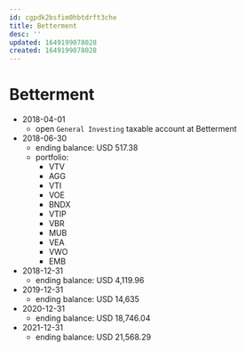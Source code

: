 ```yaml
---
id: cgpdk2bsfim0hbtdrft3che
title: Betterment
desc: ''
updated: 1649199078028
created: 1649199078028
---
```

# Betterment

- 2018-04-01
    - open `General Investing` taxable account at Betterment
- 2018-06-30
    - ending balance: USD 517.38
    - portfolio:
        - VTV
        - AGG
        - VTI
        - VOE
        - BNDX
        - VTIP
        - VBR
        - MUB
        - VEA
        - VWO
        - EMB
- 2018-12-31
    - ending balance: USD 4,119.96
- 2019-12-31
    - ending balance: USD 14,635
- 2020-12-31
    - ending balance: USD 18,746.04
- 2021-12-31
    - ending balance: USD 21,568.29
